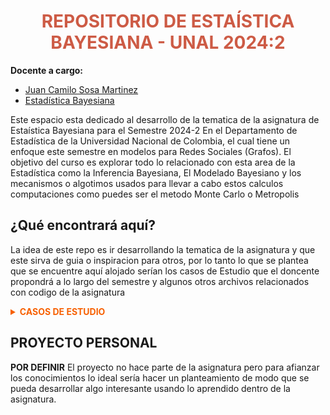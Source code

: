 
<center><h1 style="color: #CD5B45;">REPOSITORIO DE ESTAÍSTICA BAYESIANA - UNAL 2024:2</h1></center>

**Docente a cargo:**
- [Juan Camilo Sosa Martinez](https://sites.google.com/view/juansosa/)
- [Estadística Bayesiana](https://sites.google.com/view/juansosa/bayesian-statistics?authuser=0)

Este espacio esta dedicado al desarrollo de la tematica de la asignatura de Estaística Bayesiana para el Semestre 2024-2 En el Departamento de Estadística de la Universidad Nacional de Colombia, el cual tiene un enfoque  este semestre en modelos para Redes Sociales (Grafos). El objetivo del curso es explorar todo lo relacionado con esta area de la Estadística como la Inferencia Bayesiana, El Modelado Bayesiano y los mecanismos o algotimos usados para llevar a cabo estos calculos computaciones como puedes ser el metodo Monte Carlo o Metropolis

## ¿Qué encontrará aquí?

La idea de este repo es ir desarrollando la tematica de la asignatura y que este sirva de guia o inspiracion para otros, por lo tanto lo que se plantea que se encuentre aquí alojado serían los casos de Estudio que el doncente propondrá a lo largo del semestre y algunos otros archivos relacionados con codigo de la asignatura

<details close>
   <summary style="color: #F76000;"><strong>CASOS DE ESTUDIO</strong></summary>
   <ul>
      <li><strong >[Caso de Estudio 1]</strong> - En este trabajo se analiza el desempeño en la sección de matemáticas de la Prueba Saber 11, una evaluación estandarizada que mide competencias esenciales de estudiantes próximos a culminar la educación media en Colombia. El análisis se realiza bajo un enfoque bayesiano, utilizando datos recolectados entre el segundo semestre de 2015 y el segundo semestre de 2023, abarcando los 32 departamentos del país y Bogotá.  

El objetivo principal es modelar y comparar los resultados en matemáticas, estudiando patrones y tendencias que permitan identificar brechas en el aprendizaje, evaluar políticas educativas y proponer estrategias basadas en evidencia. Para ello, se emplea un modelo Bayesiano jerárquico que facilita la estimación de parámetros clave, el análisis de la evolución temporal y el agrupamiento de departamentos en función de sus características.
         <ul>
            <li>Tecnologías: <em>R, RStudio, Markdown, HTML, ggplot2</em></li>
            <li><a href="https://github.com/CapStats-ML/Estadistica_Bayesiana/tree/main/Caso1">Enlace a la carpeta repositorio</a></li>
            <li><a href="https://rpubs.com/CapStats/Caso1-EstBayes">Enlace a al HTML en Rpubs</a></li>
         </ul>
      </li>
      <li><strong>Caso de Estudio 2</strong> - El objetivo principal de este estudio es modelar la variabilidad del puntaje global a nivel municipal y departamental, permitiendo la identificación de patrones espaciales y su relación con indicadores socioeconómicos. Para ello, por parte del docente de la asignatura, se han propuesto diferentes modelos jerárquicos en los cuales se incorporan distribuciones previas flexibles, a fin de capturar adecuadamente la estructura de los datos y facilitar la inferencia bayesiana
         <ul>
            <li>Tecnologías: <em>R, RStudio, Markdown, HTML, ggplot2</em></li>
            <li><a href="https://github.com/CapStats-ML/Estadistica_Bayesiana/tree/main/Caso2">Enlace a la carpeta repositorio</a></li>
            <li><a href="https://github.com/CapStats-ML/Estadistica_Bayesiana/tree/main/Caso2">Enlace a al HTML en Rpubs </a> 
(EN CONSTRUCCIÓN) </li>
         </ul>
      </li>
      <li><strong>Caso de Estudio 3</strong> - SIN ASIGNAR 
         <ul>
            <li>Tecnologías: <em>R, RStudio, Markdown, HTML, ggplot2</em></li>
            <li><a href="https://github.com/CapStats-ML/Estadistica_Bayesiana/tree/main/Caso3">Enlace a la carpeta repositorio </a> (EN CONSTRUCCIÓN) </li>
            <li><a href="https://github.com/CapStats-ML/Estadistica_Bayesiana/tree/main/Caso3">Enlace a al HTML en Rpubs</a> (EN CONSTRUCCIÓN) </li>
         </ul>
      </li>
   </ul>
</details>

## **PROYECTO PERSONAL**

**POR DEFINIR** El proyecto no hace parte de la asignatura pero para afianzar los conocimientos lo ideal sería hacer un planteamiento de modo que se pueda desarrollar algo interesante usando lo aprendido dentro de la asignatura.
